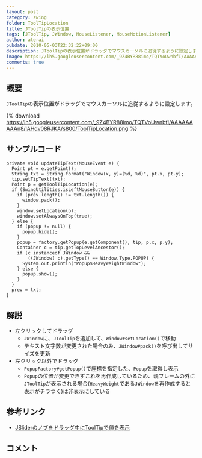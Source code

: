 ```yaml
---
layout: post
category: swing
folder: ToolTipLocation
title: JToolTipの表示位置
tags: [JToolTip, JWindow, MouseListener, MouseMotionListener]
author: aterai
pubdate: 2010-05-03T22:32:22+09:00
description: JToolTipの表示位置がドラッグでマウスカーソルに追従するように設定します。
image: https://lh5.googleusercontent.com/_9Z4BYR88imo/TQTVoUwnbfI/AAAAAAAAAn8/lAHqv08RJKA/s800/ToolTipLocation.png
comments: true
---
```

## 概要
`JToolTip`の表示位置がドラッグでマウスカーソルに追従するように設定します。

{% download https://lh5.googleusercontent.com/_9Z4BYR88imo/TQTVoUwnbfI/AAAAAAAAAn8/lAHqv08RJKA/s800/ToolTipLocation.png %}

## サンプルコード
<pre class="prettyprint"><code>private void updateTipText(MouseEvent e) {
  Point pt = e.getPoint();
  String txt = String.format("Window(x, y)=(%d, %d)", pt.x, pt.y);
  tip.setTipText(txt);
  Point p = getToolTipLocation(e);
  if (SwingUtilities.isLeftMouseButton(e)) {
    if (prev.length() != txt.length()) {
      window.pack();
    }
    window.setLocation(p);
    window.setAlwaysOnTop(true);
  } else {
    if (popup != null) {
      popup.hide();
    }
    popup = factory.getPopup(e.getComponent(), tip, p.x, p.y);
    Container c = tip.getTopLevelAncestor();
    if (c instanceof JWindow &amp;&amp;
        ((JWindow) c).getType() == Window.Type.POPUP) {
      System.out.println("Popup$HeavyWeightWindow");
    } else {
      popup.show();
    }
  }
  prev = txt;
}
</code></pre>

## 解説
- 左クリックしてドラッグ
    - `JWindow`に、`JToolTip`を追加して、`Window#setLocation()`で移動
    - テキスト文字数が変更された場合のみ、`JWindow#pack()`を呼び出してサイズを更新
- 左クリック以外でドラッグ
    - `PopupFactory#getPopup()`で座標を指定した、`Popup`を取得し表示
    - `Popup`の位置が変更できずこれを再作成しているため、親フレームの外に`JToolTip`が表示される場合(`HeavyWeight`である`JWindow`を再作成すると表示がチラつく)は非表示にしている

<!-- dummy comment line for breaking list -->

## 参考リンク
- [JSliderのノブをドラッグ中にToolTipで値を表示](http://ateraimemo.com/Swing/SliderToolTips.html)

<!-- dummy comment line for breaking list -->

## コメント
